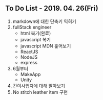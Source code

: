 To Do List - 2019. 04. 26(Fri)
---
1. markdown에 대한 단축키 익히기
2. fullStack engineer
    - html 복기(완료)
    - javascript 복기
    - javascript MDN 훑어보기
    - ReactJS
    - NodeJS
    - express
3. 6월부터
    - MakeApp
    - Unity
4. 간이사업자에 대해 알아보기
5. No stitch leather item 구현
